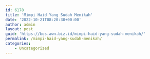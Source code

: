 ```yaml
---
id: 6178
title: 'Mimpi Haid Yang Sudah Menikah'
date: '2022-10-21T08:20:30+00:00'
author: admin
layout: post
guid: 'https://bos.awn.biz.id/mimpi-haid-yang-sudah-menikah/'
permalink: /mimpi-haid-yang-sudah-menikah/
categories:
    - Uncategorized
---
```


